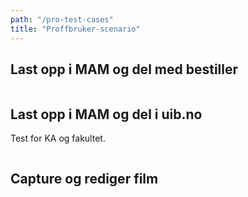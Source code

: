 ```yaml
---
path: "/pro-test-cases"
title: "Proffbruker-scenario"
---
```


## Last opp i MAM og del med bestiller

```plantuml

```

## Last opp i MAM og del i uib.no

Test for KA og fakultet. 

```plantuml

```

## Capture og rediger film

```plantuml

```
